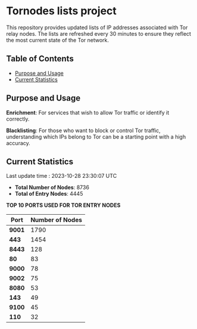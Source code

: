 # Tornodes lists project

This repository provides updated lists of IP addresses associated with Tor relay nodes. The lists are refreshed every 30 minutes to ensure they reflect the most current state of the Tor network.

## Table of Contents

- [Purpose and Usage](#purpose-and-usage)
- [Current Statistics](#current-statistics)


## Purpose and Usage

**Enrichment**: For services that wish to allow Tor traffic or identify it correctly.

**Blacklisting**: For those who want to block or control Tor traffic, understanding which IPs belong to Tor can be a starting point with a high accuracy.

## Current Statistics

Last update time : 2023-10-28 23:30:07 UTC

- **Total Number of Nodes**: 8736
- **Total of Entry Nodes**: 4445

**TOP 10 PORTS USED FOR TOR ENTRY NODES**

| **Port** | **Number of Nodes** |
|------|-----------------|
| **9001**   | 1790  |
| **443**   | 1454  |
| **8443**   | 128  |
| **80**   | 83  |
| **9000**   | 78  |
| **9002**   | 75  |
| **8080**   | 53  |
| **143**   | 49  |
| **9100**   | 45  |
| **110**   | 32  |

